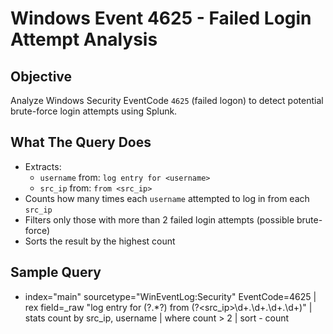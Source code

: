 # Windows Event 4625 - Failed Login Attempt Analysis

## Objective
Analyze Windows Security EventCode `4625` (failed logon) to detect potential brute-force login attempts using Splunk.

## What The Query Does

- Extracts:
  - `username` from: `log entry for <username>`
  - `src_ip` from: `from <src_ip>`
- Counts how many times each `username` attempted to log in from each `src_ip`
- Filters only those with more than 2 failed login attempts (possible brute-force)
- Sorts the result by the highest count

## Sample Query

- index="main" sourcetype="WinEventLog:Security" EventCode=4625 | rex field=_raw "log entry for (?<username>.*?) from (?<src_ip>\d+\.\d+\.\d+\.\d+)" | stats count by src_ip, username | where count > 2 | sort - count
